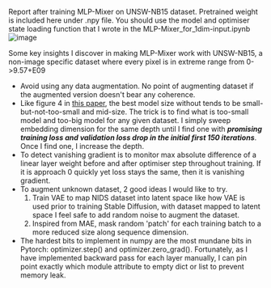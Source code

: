 Report after training MLP-Mixer on UNSW-NB15 dataset. Pretrained weight is included here under .npy file. You should use the model and optimiser state loading function that I wrote in the MLP-Mixer_for_1dim-input.ipynb
![image](https://github.com/user-attachments/assets/fbcf1f87-e27a-4727-ad0c-f8b726d6285c) <br>

Some key insights I discover in making MLP-Mixer work with UNSW-NB15, a non-image specific dataset where every pixel is in extreme range from 0->9.57+E09
- Avoid using any data augmentation. No point of augmenting dataset if the augmented version doesn't bear any coherence.
- Like figure 4 in [this paper](https://arxiv.org/pdf/2106.10270), the best model size without tends to be small-but-not-too-small and mid-size. The trick is to find what is too-small model and too-big model for any given dataset. I simply sweep embedding dimension for the same depth until I find one with ***promising training loss and validation loss drop in the initial first 150 iterations***. Once I find one, I increase the depth.
- To detect vanishing gradient is to monitor max absolute difference of a linear layer weight before and after optimiser step throughout training. If it is approach 0 quickly yet loss stays the same, then it is vanishing gradient.
- To augment unknown dataset, 2 good ideas I would like to try.
   1. Train VAE to map NIDS dataset into latent space like how VAE is used prior to training Stable Diffusion, with dataset mapped to latent space I feel safe to add random noise to augment the dataset.
   2.  Inspired from MAE, mask random 'patch' for each training batch to a more reduced size along sequence dimension.
- The hardest bits to implement in numpy are the most mundane bits in Pytorch: optimizer.step() and optimizer.zero_grad(). Fortunately, as I have implemented backward pass for each layer manually, I can pin point exactly which module attribute to empty dict or list to prevent memory leak.
